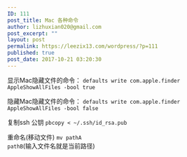 ```yaml
---
ID: 111
post_title: Mac 各种命令
author: lizhuxian020@gmail.com
post_excerpt: ""
layout: post
permalink: https://leezix13.com/wordpress/?p=111
published: true
post_date: 2017-10-21 03:20:30
---
```

显示Mac隐藏文件的命令：
<code>defaults write com.apple.finder AppleShowAllFiles -bool true</code>

隐藏Mac隐藏文件的命令：
<code>defaults write com.apple.finder AppleShowAllFiles -bool false</code>

复制ssh 公钥
<code>pbcopy &lt; ~/.ssh/id_rsa.pub</code>

重命名(移动文件)
<code>mv pathA pathB</code>(输入文件名就是当前路径)